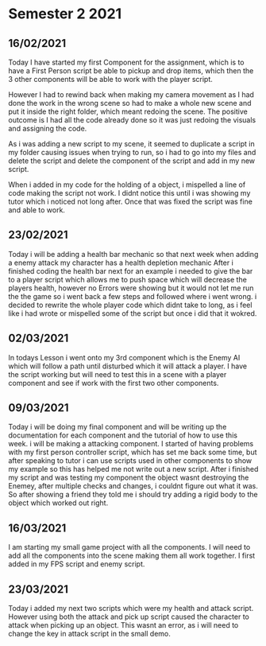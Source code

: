 # Semester 2 2021
## 16/02/2021
Today I have started my first Component for the assignment, which is to have a First Person script be able to pickup and drop items, which then the 3 other components will be able to work with the player script.

However I had to rewind back when making my camera movement as I had done the work in the wrong scene so had to make a whole new scene and put it inside the right folder, which meant redoing the scene. The positive outcome is I had all the code already done so it was just redoing the visuals and assigning the code.

As i was adding a new script to my scene, it seemed to duplicate a script in my folder causing issues when trying to run, so i had to go into my files and delete the script and delete the component of the script and add in my new script.

When i added in my code for the holding of a object, i mispelled a line of code making the script not work. I didnt notice this until i was showing my tutor which i noticed not long after. Once that was fixed the script was fine and able to work.

## 23/02/2021
Today i will be adding a health bar mechanic so that next week when adding a enemy attack my character has a health depletion mechanic
After i finished coding the health bar next for an example i needed to give the bar to a player script which allows me to push space which will decrease the players health, however no Errors were showing but it would not let me run the the game so i went back a few steps and followed where i went wrong.
i decided to rewrite the whole player code which didnt take to long, as i feel like i had wrote or mispelled some of the script but once i did that it wokred.

## 02/03/2021
In todays Lesson i went onto my 3rd component which is the Enemy AI which will follow a path until disturbed which it will attack a player. I have the script working but will need to test this in a scene with a player component and see if work with the first two other components.

## 09/03/2021
Today i will be doing my final component and will be writing up the documentation for each component and the tutorial of how to use this week.
i will be making a attacking component.
I started of having problems with my first person controller script, which has set me back some time, but after speaking to tutor i can use scripts used in other components to show my example so this has helped me not write out a new script.
After i finished my script and was testing my component the object wasnt destroying the Enemey, after multiple checks and changes, i couldnt figure out what it was. So after showing a friend they told me i should try adding a rigid body to the object which worked out right.

## 16/03/2021
I am starting my small game project with all the components. I will need to add all the components into the scene making them all work together. I first added in my FPS script and enemy script.

## 23/03/2021
Today i added my next two scripts which were my health and attack script. However using both the attack and pick up script caused the character to attack when picking up an object. This wasnt an error, as i will need to change the key in attack script in the small demo.


